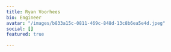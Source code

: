 ```yaml
---
title: Ryan Voorhees
bio: Engineer
avatar: "/images/b833a15c-0811-469c-848d-13c8b6ea5e4d.jpeg"
social: []
featured: true

---
```

